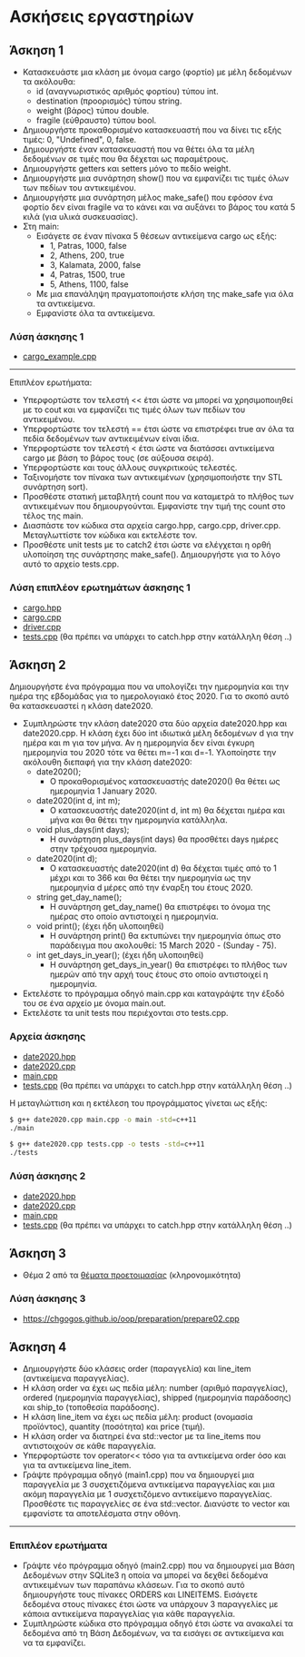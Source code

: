 # Ασκήσεις εργαστηρίων

## Άσκηση 1

* Κατασκευάστε μια κλάση με όνομα cargo (φορτίο) με μέλη δεδομένων τα ακόλουθα: 
  * id (αναγνωριστικός αριθμός φορτίου) τύπου int.
  * destination (προορισμός) τύπου string.
  * weight (βάρος) τύπου double.
  * fragile (εύθραυστο) τύπου bool.
* Δημιουργήστε προκαθορισμένο κατασκευαστή που να δίνει τις εξής τιμές: 0, "Undefined", 0, false.
* Δημιουργήστε έναν κατασκευαστή που να θέτει όλα τα μέλη δεδομένων σε τιμές που θα δέχεται ως παραμέτρους.
* Δημιουργήστε getters και setters μόνο το πεδίο weight.
* Δημιουργήστε μια συνάρτηση show() που να εμφανίζει τις τιμές όλων των πεδίων του αντικειμένου.
* Δημιουργήστε μια συνάρτηση μέλος make_safe() που εφόσον ένα φορτίο δεν είναι fragile να το κάνει και να αυξάνει το βάρος του κατά 5 κιλά (για υλικά συσκευασίας).
* Στη main:
  * Εισάγετε σε έναν πίνακα 5 θέσεων αντικείμενα cargo ως εξής:
    * 1, Patras, 1000, false
    * 2, Athens, 200, true
    * 3, Kalamata, 2000, false
    * 4, Patras, 1500, true
    * 5, Athens, 1100, false
  * Με μια επανάληψη πραγματοποιήστε κλήση της make_safe για όλα τα αντικείμενα.
  * Εμφανίστε όλα τα αντικείμενα.

### Λύση άσκησης 1

* [cargo_example.cpp](./lab_ex1/cargo_example.cpp)

---

Επιπλέον ερωτήματα:

* Υπερφορτώστε τον τελεστή << έτσι ώστε να μπορεί να χρησιμοποιηθεί με το cout και να εμφανίζει τις τιμές όλων των πεδίων του αντικειμένου.
* Υπερφορτώστε τον τελεστή == έτσι ώστε να επιστρέφει true αν όλα τα πεδία δεδομένων των αντικειμένων είναι ίδια.
* Υπερφορτώστε τον τελεστή < έτσι ώστε να διατάσσει αντικείμενα cargo με βάση το βάρος τους (σε αύξουσα σειρά).
* Υπερφορτώστε και τους άλλους συγκριτικούς τελεστές.
* Ταξινομήστε τον πίνακα των αντικειμένων (χρησιμοποιήστε την STL συνάρτηση sort).
* Προσθέστε στατική μεταβλητή count που  να καταμετρά το πλήθος των αντικειμένων που δημιουργούνται. Εμφανίστε την τιμή της count στο τέλος της main.
* Διασπάστε τον κώδικα στα αρχεία cargo.hpp, cargo.cpp, driver.cpp. Μεταγλωττίστε τον κώδικα και εκτελέστε τον.
* Προσθέστε unit tests με το catch2 έτσι ώστε να ελέγχεται η ορθή υλοποίηση της συνάρτησης make_safe(). Δημιουργήστε για το λόγο αυτό το αρχείο tests.cpp.
<!-- * Χρησιμοποιήστε τη βιβλιοθήκη fmt για εμφάνιση αποτελεσμάτων στην οθόνη. -->

### Λύση επιπλέον ερωτημάτων άσκησης 1

* [cargo.hpp](./lab_ex1_sol/cargo.hpp)
* [cargo.cpp](./lab_ex1_sol/cargo.cpp)
* [driver.cpp](./lab_ex1_sol/driver.cpp)
* [tests.cpp](./lab_ex1_sol/tests.cpp) (θα πρέπει να υπάρχει το catch.hpp στην κατάλληλη θέση ..)

## Άσκηση 2

Δημιουργήστε ένα πρόγραμμα που να υπολογίζει την ημερομηνία και την ημέρα της εβδομάδας για το ημερολογιακό έτος 2020. Για το σκοπό αυτό θα κατασκευαστεί η κλάση date2020.

* Συμπληρώστε την κλάση date2020 στα δύο αρχεία date2020.hpp και date2020.cpp. Η κλάση έχει δύο int ιδιωτικά μέλη δεδομένων d για την ημέρα και m  για τον μήνα. Αν η ημερομηνία δεν είναι έγκυρη ημερομηνία του 2020 τότε να θέτει m=-1 και d=-1. Υλοποίηστε την ακόλουθη διεπαφή για την κλάση  date2020:
  * date2020();
    * O προκαθορισμένος κατασκευαστής date2020() θα θέτει ως ημερομηνία 1 January 2020.
  * date2020(int d, int m);
    * Ο κατασκευαστής date2020(int d, int m) θα δέχεται ημέρα και μήνα και θα θέτει την ημερομηνία κατάλληλα.
  * void plus_days(int days);
    * Η συνάρτηση plus_days(int days) θα προσθέτει days ημέρες στην τρέχουσα ημερομηνία.
  * date2020(int d);
    * Ο κατασκευαστής date2020(int d) θα δέχεται τιμές από το 1 μέχρι και το 366 και θα θέτει την ημερομηνία ως την ημερομηνία d μέρες από την έναρξη του έτους 2020.
  * string get_day_name();
    * H συνάρτηση get_day_name() θα επιστρέφει το όνομα της ημέρας στο οποίο αντιστοιχεί η ημερομηνία.
  * void print(); (έχει ήδη υλοποιηθεί)
    * Η συνάρτηση print() θα εκτυπώνει την ημερομηνία όπως στο παράδειγμα που ακολουθεί: 15 March 2020 - (Sunday - 75).
  * int get_days_in_year(); (έχει ήδη υλοποιηθεί)
    * Η συνάρτηση get_days_in_year() θα επιστρέφει το πλήθος των ημερών από την αρχή τους έτους στο οποίο αντιστοιχεί η ημερομηνία.
* Εκτελέστε το πρόγραμμα οδηγό main.cpp και καταγράψτε την έξοδό του σε ένα αρχείο με όνομα main.out.
* Εκτελέστε τα unit tests που περιέχονται στο tests.cpp.

### Αρχεία άσκησης

* [date2020.hpp](./lab_ex2/date2020.hpp)
* [date2020.cpp](./lab_ex2/date2020.cpp)
* [main.cpp](./lab_ex2/main.cpp)
* [tests.cpp](./lab_ex2/tests.cpp) (θα πρέπει να υπάρχει το catch.hpp στην κατάλληλη θέση ..)

Η μεταγλώττιση και η εκτέλεση του προγράμματος γίνεται ως εξής:

```bash
$ g++ date2020.cpp main.cpp -o main -std=c++11
./main

$ g++ date2020.cpp tests.cpp -o tests -std=c++11
./tests
```

### Λύση άσκησης 2

* [date2020.hpp](./lab_ex2_sol/date2020.hpp)
* [date2020.cpp](./lab_ex2_sol/date2020.cpp)
* [main.cpp](./lab_ex2_sol/main.cpp)
* [tests.cpp](./lab_ex2_sol/tests.cpp) (θα πρέπει να υπάρχει το catch.hpp στην κατάλληλη θέση ..)

## Άσκηση 3

* Θέμα 2 από τα [θέματα προετοιμασίας](https://chgogos.github.io/oop/preparation/proodos.pdf) (κληρονομικότητα)

### Λύση άσκησης 3

* <https://chgogos.github.io/oop/preparation/prepare02.cpp>

## Άσκηση 4

* Δημιουργήστε δύο κλάσεις οrder (παραγγελία) και line_item (αντικείμενα παραγγελίας).
* Η κλάση order να έχει ως πεδία μέλη: number (αριθμό παραγγελίας), ordered (ημερομηνία παραγγελίας), shipped (ημερομηνία παράδοσης) και ship_to (τοποθεσία παράδοσης).
* Η κλάση line_item να έχει ως πεδία μέλη: product (ονομασία προϊόντος), quantity (ποσότητα) και price (τιμή).
* Η κλάση order να διατηρεί ένα std::vector με τα line_items που αντιστοιχούν σε κάθε παραγγελία.
* Υπερφορτώστε τον operator<< τόσο για τα αντικείμενα order όσο και για τα αντικείμενα line_item.
* Γράψτε πρόγραμμα οδηγό (main1.cpp) που να δημιουργεί μια παραγγελία με 3 συσχετιζόμενα αντικείμενα παραγγελίας και μια ακόμη παραγγελία με 1 συσχετιζόμενο αντικείμενο παραγγελίας. Προσθέστε τις παραγγελίες σε ένα std::vector. Διανύστε το vector και εμφανίστε τα αποτελέσματα στην οθόνη.

---

### Επιπλέον ερωτήματα

* Γράψτε νέο πρόγραμμα οδηγό (main2.cpp) που να δημιουργεί μια Βάση Δεδομένων στην SQLite3 η οποία να μπορεί να δεχθεί δεδομένα αντικειμένων των παραπάνω κλάσεων. Για το σκοπό αυτό δημιουργήστε τους πίνακες ORDERS και LINEITEMS. Εισάγετε δεδομένα στους πίνακες έτσι ώστε να υπάρχουν 3 παραγγελίες με κάποια αντικείμενα παραγγελίας για κάθε παραγγελία.
* Συμπληρώστε κώδικα στο πρόγραμμα οδηγό έτσι ώστε να ανακαλεί τα δεδομένα από τη Βάση Δεδομένων, να τα εισάγει σε αντικείμενα και να τα εμφανίζει.

<!-- * [Λύση άσκησης 4](./lab_ex4_sol) -->